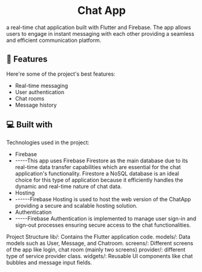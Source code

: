 <h1 align="center" id="title">Chat App</h1>

<p id="description">a real-time chat application built with Flutter and Firebase. The app allows users to engage in instant messaging with each other providing a seamless and efficient communication platform.</p>

  
  
<h2>🧐 Features</h2>

Here're some of the project's best features:

*   Real-time messaging
*   User authentication
*   Chat rooms
*   Message history

  
  
<h2>💻 Built with</h2>

Technologies used in the project:

*   Firebase
*   \-----This app uses Firebase Firestore as the main database due to its real-time data transfer capabilities which are essential for the chat application's functionality. Firestore a NoSQL database is an ideal choice for this type of application because it efficiently handles the dynamic and real-time nature of chat data.
*   Hosting
*   \------Firebase Hosting is used to host the web version of the ChatApp providing a secure and scalable hosting solution.
*   Authentication
*   \-----Firebase Authentication is implemented to manage user sign-in and sign-out processes ensuring secure access to the chat functionalities.


Project Structure
lib/: Contains the Flutter application code.
models/: Data models such as User, Message, and Chatroom.
screens/: Different screens of the app like login, chat room (mainly two screens)
provider/: different type of service provider class.
widgets/: Reusable UI components like chat bubbles and message input fields.
